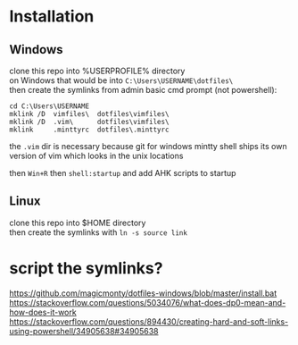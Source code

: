 # Installation

## Windows
clone this repo into %USERPROFILE% directory  
on Windows that would be into `C:\Users\USERNAME\dotfiles\`  
then create the symlinks from admin basic cmd prompt (not powershell):  
```
cd C:\Users\USERNAME
mklink /D  vimfiles\  dotfiles\vimfiles\
mklink /D  .vim\      dotfiles\vimfiles\
mklink     .minttyrc  dotfiles\.minttyrc
```
the `.vim` dir is necessary because git for windows mintty shell ships its own version of vim which looks in the unix locations  

then `Win+R` then `shell:startup` and add AHK scripts to startup

## Linux
clone this repo into $HOME directory  
then create the symlinks with `ln -s source link`


# script the symlinks?

https://github.com/magicmonty/dotfiles-windows/blob/master/install.bat  
https://stackoverflow.com/questions/5034076/what-does-dp0-mean-and-how-does-it-work  
https://stackoverflow.com/questions/894430/creating-hard-and-soft-links-using-powershell/34905638#34905638  

